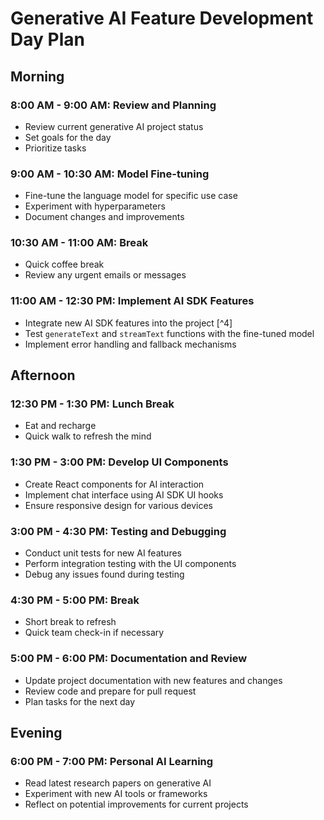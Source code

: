 # Generative AI Feature Development Day Plan

## Morning

### 8:00 AM - 9:00 AM: Review and Planning
- Review current generative AI project status
- Set goals for the day
- Prioritize tasks

### 9:00 AM - 10:30 AM: Model Fine-tuning
- Fine-tune the language model for specific use case
- Experiment with hyperparameters
- Document changes and improvements

### 10:30 AM - 11:00 AM: Break
- Quick coffee break
- Review any urgent emails or messages

### 11:00 AM - 12:30 PM: Implement AI SDK Features
- Integrate new AI SDK features into the project [^4]
- Test `generateText` and `streamText` functions with the fine-tuned model
- Implement error handling and fallback mechanisms

## Afternoon

### 12:30 PM - 1:30 PM: Lunch Break
- Eat and recharge
- Quick walk to refresh the mind

### 1:30 PM - 3:00 PM: Develop UI Components
- Create React components for AI interaction
- Implement chat interface using AI SDK UI hooks
- Ensure responsive design for various devices

### 3:00 PM - 4:30 PM: Testing and Debugging
- Conduct unit tests for new AI features
- Perform integration testing with the UI components
- Debug any issues found during testing

### 4:30 PM - 5:00 PM: Break
- Short break to refresh
- Quick team check-in if necessary

### 5:00 PM - 6:00 PM: Documentation and Review
- Update project documentation with new features and changes
- Review code and prepare for pull request
- Plan tasks for the next day

## Evening

### 6:00 PM - 7:00 PM: Personal AI Learning
- Read latest research papers on generative AI
- Experiment with new AI tools or frameworks
- Reflect on potential improvements for current projects